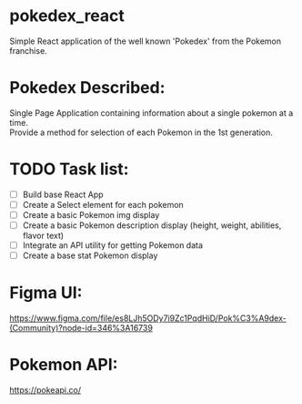 # pokedex_react
Simple React application of the well known 'Pokedex' from the Pokemon franchise. 


# Pokedex Described: 
Single Page Application containing information about a single pokemon at a time.  
Provide a method for selection of each Pokemon in the 1st generation. 
 
# TODO Task list: 
- [ ] Build base React App  
- [ ] Create a Select element for each pokemon  
- [ ] Create a basic Pokemon img display  
- [ ] Create a basic Pokemon description display (height, weight, abilities, flavor text)  
- [ ] Integrate an API utility for getting Pokemon data  
- [ ] Create a base stat Pokemon display

# Figma UI:
https://www.figma.com/file/es8LJh5ODy7i9Zc1PqdHiD/Pok%C3%A9dex-(Community)?node-id=346%3A16739  

# Pokemon API:
https://pokeapi.co/
